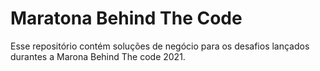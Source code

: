 # Maratona Behind The Code

Esse repositório contém soluções de negócio para os desafios lançados durantes a Marona Behind The code 2021.
